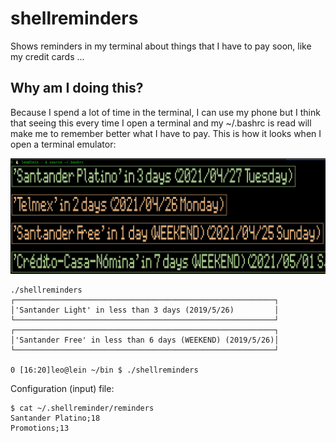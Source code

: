 # shellreminders
Shows reminders in my terminal about things that I have to pay soon, like my credit cards ...

## Why am I doing this?
Because I spend a lot of time in the terminal, I can use my phone but I think that seeing this every time I open a terminal
and my ~/.bashrc is read will make me to remember better what I have to pay. This is how it looks when I open a terminal
emulator:

![...](doc_images/shellreminders.png)

```
./shellreminders 
┌──────────────────────────────────────────────────────────┐
│'Santander Light' in less than 3 days (2019/5/26)         │
└──────────────────────────────────────────────────────────┘
┌──────────────────────────────────────────────────────────┐
│'Santander Free' in less than 6 days (WEEKEND) (2019/5/26)│
└──────────────────────────────────────────────────────────┘

0 [16:20]leo@lein ~/bin $ ./shellreminders 
```

Configuration (input) file:

```
$ cat ~/.shellreminder/reminders 
Santander Platino;18
Promotions;13

```
